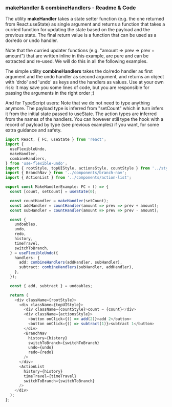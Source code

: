 ### makeHandler & combineHandlers - Readme & Code

The utility **makeHandler** takes a state setter function (e.g. the one returned from React.useState) as single argument and returns a function that takes a curried function for updating the state based on the payload and the previous state. The final return value is a function that can be used as a do/redo or undo handler.

Note that the curried updater functions (e.g. "amount => prev => prev + amount") that are written inline in this example, are pure and can be extracted and re-used. We will do this in all the following examples.

The simple utility **combineHandlers** takes the do/redo handler as first argument and the undo handler as second argument, and returns an object with 'drdo' and 'undo' as keys and the handlers as values. Use at your own risk: It may save you some lines of code, but you are responsible for passing the arguments in the right order ;)

And for TypeScript users: Note that we do not need to type anything anymore. The payload type is inferred from "setCount" which in turn infers it from the initial state passed to useState. The action types are inferred from the names of the handlers. You can however still type the hook with a record of payload by type (see previous examples) if you want, for some extra guidance and safety.

```typescript
import React, { FC, useState } from 'react';
import {
  useFlexibleUndo,
  makeHandler,
  combineHandlers,
} from 'use-flexible-undo';
import { rootStyle, topUIStyle, actionsStyle, countStyle } from '../styles';
import { BranchNav } from '../components/branch-nav';
import { ActionList } from '../components/action-list';

export const MakeHandlerExample: FC = () => {
  const [count, setCount] = useState(0);

  const countHandler = makeHandler(setCount);
  const addHandler = countHandler(amount => prev => prev + amount);
  const subHandler = countHandler(amount => prev => prev - amount);

  const {
    undoables,
    undo,
    redo,
    history,
    timeTravel,
    switchToBranch,
  } = useFlexibleUndo({
    handlers: {
      add: combineHandlers(addHandler, subHandler),
      subtract: combineHandlers(subHandler, addHandler),
    },
  });

  const { add, subtract } = undoables;

  return (
    <div className={rootStyle}>
      <div className={topUIStyle}>
        <div className={countStyle}>count = {count}</div>
        <div className={actionsStyle}>
          <button onClick={() => add(2)}>add 2</button>
          <button onClick={() => subtract(1)}>subtract 1</button>
        </div>
        <BranchNav
          history={history}
          switchToBranch={switchToBranch}
          undo={undo}
          redo={redo}
        />
      </div>
      <ActionList
        history={history}
        timeTravel={timeTravel}
        switchToBranch={switchToBranch}
      />
    </div>
  );
};
```
